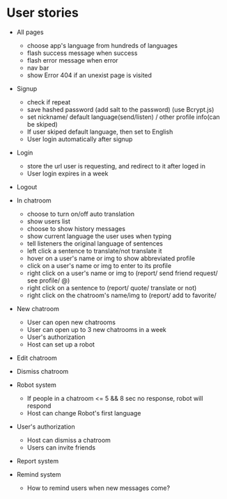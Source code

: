 # User stories

+ All pages
  - choose app's language from hundreds of languages
  - flash success message when success 
  - flash error message when error
  - nav bar
  - show Error 404 if an unexist page is visited

+ Signup
  - check if repeat
  - save hashed password (add salt to the password) (use Bcrypt.js)
  - set nickname/ default language(send/listen) / other profile info(can be skiped)
  - If user skiped default language, then set to English
  - User login automatically after signup

+ Login
  - store the url user is requesting, and redirect to it after loged in
  - User login expires in a week

+ Logout


+ In chatroom
  - choose to turn on/off auto translation
  - show users list
  - choose to show history messages
  - show current language the user uses when typing
  - tell listeners the original language of sentences
  - left click a sentence to translate/not translate it
  - hover on a user's name or img to show abbreviated profile
  - click on a user's name or img to enter to its profile
  - right click on a user's name or img to (report/ send friend request/ see profile/ @)
  - right click on a sentence to (report/ quote/ translate or not)
  - right click on the chatroom's name/img to (report/ add to favorite/ 

+ New chatroom
  - User can open new chatrooms
  - User can open up to 3 new chatrooms in a week
  - User's authorization
  - Host can set up a robot

+ Edit chatroom

+ Dismiss chatroom

+ Robot system
  - If people in a chatroom <= 5 && 8 sec no response, robot will respond
  - Host can change Robot's first language

+ User's authorization
  - Host can dismiss a chatroom
  - Users can invite friends

+ Report system

+ Remind system
  - How to remind users when new messages come?